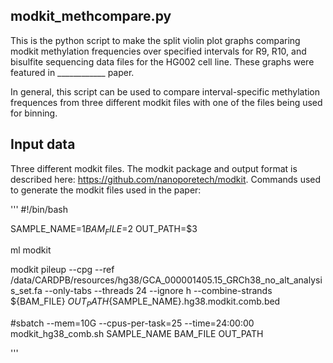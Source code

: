 ## modkit_methcompare.py

This is the python script to make the split violin plot graphs comparing modkit methylation frequencies over specified intervals for R9, R10, and bisulfite sequencing data files for the HG002 cell line. These graphs were featured in ____________ paper. 

In general, this script can be used to compare interval-specific methylation frequences from three different modkit files with one of the files being used for binning. 

## Input data

Three different modkit files. The modkit package and output format is described here: https://github.com/nanoporetech/modkit. 
Commands used to generate the modkit files used in the paper: 

'''
#!/bin/bash

SAMPLE_NAME=$1
BAM_FILE=$2
OUT_PATH=$3

ml modkit 

modkit pileup --cpg --ref /data/CARDPB/resources/hg38/GCA_000001405.15_GRCh38_no_alt_analysis_set.fa --only-tabs --threads 24 --ignore h --combine-strands ${BAM_FILE} ${OUT_PATH}${SAMPLE_NAME}.hg38.modkit.comb.bed

#sbatch --mem=10G --cpus-per-task=25 --time=24:00:00 modkit_hg38_comb.sh SAMPLE_NAME BAM_FILE OUT_PATH


'''



